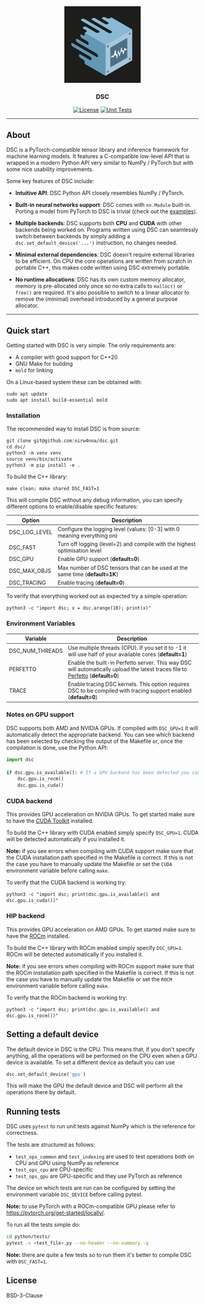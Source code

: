 <div align="center">
<img src="docs/logo.png" alt="Logo" width="200">

<h3>
DSC
</h3>

[![License](https://img.shields.io/badge/License-BSD_3--Clause-blue.svg)](https://opensource.org/licenses/BSD-3-Clause)
[![Unit Tests](https://github.com/nirw4nna/dsc/actions/workflows/tests.yml/badge.svg)](https://github.com/nirw4nna/dsc/actions/workflows/tests.yml)

</div>

---

## About
DSC is a PyTorch-compatible tensor library and inference framework for machine learning models.
It features a C-compatible low-level API that is wrapped in a modern Python API very similar to NumPy / PyTorch but
with some nice usability improvements.


Some key features of DSC include:
- **Intuitive API**: DSC Python API closely resembles NumPy / PyTorch.


- **Built-in neural networks support**: DSC comes with `nn.Module` built-in. Porting a model from PyTorch to DSC
is trivial (check out the [examples](https://github.com/nirw4nna/dsc/tree/main/examples/models)).


- **Multiple backends**: DSC supports both **CPU** and **CUDA** with other backends being worked on.
Programs written using DSC can seamlessly switch between backends by simply adding a `dsc.set_default_device('...')`
instruction, no changes needed.


- **Minimal external dependencies**: DSC doesn't require external libraries to be efficient.
On CPU the core operations are written from scratch in portable C++, this makes code written using DSC extremely portable.


- **No runtime allocations**: DSC has its own custom memory allocator, memory is pre-allocated
only once so no extra calls to `malloc()` or `free()` are required. It's also possible
to switch to a linear allocator to remove the (minimal) overhead introduced by a general purpose allocator.


---


## Quick start
Getting started with DSC is very simple. The only requirements are:
- A compiler with good support for C++20
- GNU Make for building
- `mold` for linking

On a Linux-based system these can be obtained with:
```shell
sudo apt update
sudo apt install build-essential mold
```

### Installation
The recommended way to install DSC is from source:
```shell
git clone git@github.com:nirw4nna/dsc.git
cd dsc/
python3 -m venv venv
source venv/bin/activate
python3 -m pip install -e .
```

To build the C++ library:
```shell
make clean; make shared DSC_FAST=1
```
This will compile DSC without any debug information, you can specify different options
to enable/disable specific features:

| Option        | Description                                                                  |
|---------------|------------------------------------------------------------------------------|
| DSC_LOG_LEVEL | Configure the logging level (values: [0-3] with 0 meaning everything on)     |
| DSC_FAST      | Turn off logging (level=2) and compile with the highest optimisation level   |
| DSC_GPU       | Enable GPU support (**default=0**)                                           |
| DSC_MAX_OBJS  | Max number of DSC tensors that can be used at the same time (**default=1K**) |
| DSC_TRACING   | Enable tracing (**default=0**)                                               |

To verify that everything worked out as expected try a simple operation:
```shell
python3 -c "import dsc; x = dsc.arange(10); print(x)"
```

### Environment Variables
| Variable        | Description                                                                                                                                               |
|-----------------|-----------------------------------------------------------------------------------------------------------------------------------------------------------|
| DSC_NUM_THREADS | Use multiple threads (CPU). If you set it to -1 it will use half of your available cores (**default=1**)                                                  |
| PERFETTO        | Enable the built-in Perfetto server. This way DSC will automatically upload the latest traces file to [Perfetto](https://ui.perfetto.dev) (**default=0**) |
| TRACE           | Enable tracing DSC kernels. This option requires DSC to be compiled with tracing support enabled (**default=0**)                                          |

### Notes on GPU support
DSC supports both AMD and NVIDIA GPUs. If compiled with `DSC_GPU=1` it will automatically detect the appropriate backend.
You can see which backend has been selected by checking the output of the Makefile or, once the compilation is done,
use the Python API:
```python
import dsc

if dsc.gpu.is_available(): # If a GPU backend has been detected you can check if it's ROCm or CUDA
    dsc.gpu.is_rocm()
    dsc.gpu.is_cuda()
```

### CUDA backend
This provides GPU acceleration on NVIDIA GPUs. To get started make sure to have the [CUDA Toolkit](https://developer.nvidia.com/cuda-toolkit)
installed.

To build the C++ library with CUDA enabled simply specify `DSC_GPU=1`. CUDA will be detected automatically if you installed it.

**Note:** if you see errors when compiling with CUDA support make sure that the CUDA installation path specified in the Makefile
is correct. If this is not the case you have to manually update the Makefile or set the `CUDA` environment variable before calling `make`.

To verify that the CUDA backend is working try:
```shell
python3 -c "import dsc; print(dsc.gpu.is_available() and dsc.gpu.is_cuda())"
```

### HIP backend
This provides GPU acceleration on AMD GPUs. To get started make sure to have the [ROCm](https://rocm.docs.amd.com/projects/install-on-linux/en/latest/install/quick-start.html#rocm-install-quick)
installed.

To build the C++ library with ROCm enabled simply specify `DSC_GPU=1`. ROCm will be detected automatically if you installed it.

**Note:** if you see errors when compiling with ROCm support make sure that the ROCm installation path specified in the Makefile
is correct. If this is not the case you have to manually update the Makefile or set the `ROCM` environment variable before calling `make`.

To verify that the ROCm backend is working try:
```shell
python3 -c "import dsc; print(dsc.gpu.is_available() and dsc.gpu.is_rocm())"
```

## Setting a default device
The default device in DSC is the CPU. This means that, if you don't specify anything, all the operations will be
performed on the CPU even when a GPU device is available. To set a different device as default you can use
```python
dsc.set_default_device('gpu')
```
This will make the GPU the default device and DSC will perform all the operations there by default.

## Running tests
DSC uses `pytest` to run unit tests against NumPy which is the reference for correctness.

The tests are structured as follows:
- `test_ops_common` and `test_indexing` are used to test operations both on CPU and GPU using NumPy as reference
- `test_ops_cpu` are CPU-specific
- `test_ops_gpu` are GPU-specific and they use PyTorch as reference

The device on which tests are run can be configured by setting the environment variable `DSC_DEVICE` before calling pytest.

**Note:** to use PyTorch with a ROCm-compatible GPU please refer to https://pytorch.org/get-started/locally/.

To run all the tests simple do:
```bash
cd python/tests/
pytest -s <test_file>.py --no-header --no-summary -q
```
**Note:** there are quite a few tests so to run them it's better to compile DSC with `DSC_FAST=1`.

## License
BSD-3-Clause
